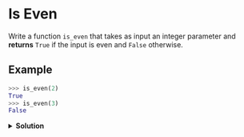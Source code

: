 # Is Even

Write a function `is_even` that takes as input an integer parameter and **returns** `True` if the input is even and `False` otherwise.

## Example

```python
>>> is_even(2)
True
>>> is_even(3)
False
```

<details>
<summary style="font-weight:bold">Solution</summary>
<br>

```python
def is_even(number):
    if number % 2 == 0:
        return True
    else:
        return False
```

</details>
